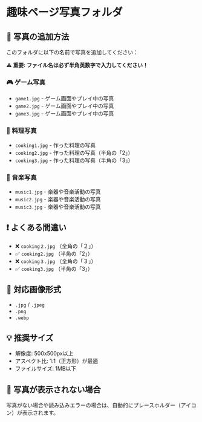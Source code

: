 # 趣味ページ写真フォルダ

## 📸 写真の追加方法

このフォルダに以下の名前で写真を追加してください：

**⚠️ 重要: ファイル名は必ず半角英数字で入力してください！**

### 🎮 ゲーム写真
- `game1.jpg` - ゲーム画面やプレイ中の写真
- `game2.jpg` - ゲーム画面やプレイ中の写真
- `game3.jpg` - ゲーム画面やプレイ中の写真

### 🍳 料理写真
- `cooking1.jpg` - 作った料理の写真
- `cooking2.jpg` - 作った料理の写真（半角の「2」）
- `cooking3.jpg` - 作った料理の写真（半角の「3」）

### 🎵 音楽写真
- `music1.jpg` - 楽器や音楽活動の写真
- `music2.jpg` - 楽器や音楽活動の写真
- `music3.jpg` - 楽器や音楽活動の写真

## ❗ よくある間違い
- ❌ `cooking２.jpg` （全角の「２」）
- ✅ `cooking2.jpg` （半角の「2」）
- ❌ `cooking３.jpg` （全角の「３」）
- ✅ `cooking3.jpg` （半角の「3」）

## 📝 対応画像形式
- `.jpg` / `.jpeg`
- `.png`
- `.webp`

## 💡 推奨サイズ
- 解像度: 500x500px以上
- アスペクト比: 1:1（正方形）が最適
- ファイルサイズ: 1MB以下

## 🎨 写真が表示されない場合
写真がない場合や読み込みエラーの場合は、自動的にプレースホルダー（アイコン）が表示されます。
